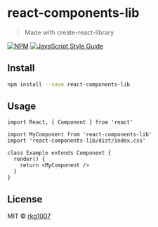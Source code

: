 # react-components-lib

> Made with create-react-library

[![NPM](https://img.shields.io/npm/v/react-components-lib.svg)](https://www.npmjs.com/package/react-components-lib) [![JavaScript Style Guide](https://img.shields.io/badge/code_style-standard-brightgreen.svg)](https://standardjs.com)

## Install

```bash
npm install --save react-components-lib
```

## Usage

```tsx
import React, { Component } from 'react'

import MyComponent from 'react-components-lib'
import 'react-components-lib/dist/index.css'

class Example extends Component {
  render() {
    return <MyComponent />
  }
}
```

## License

MIT © [rkg1007](https://github.com/rkg1007)
